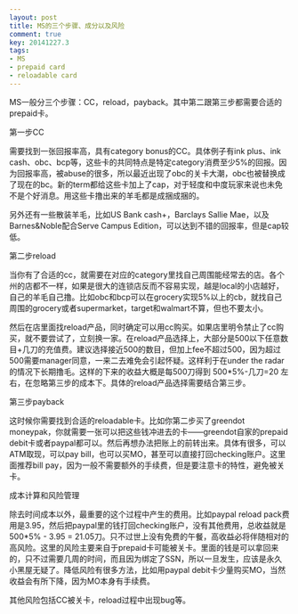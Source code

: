 ```yaml
---
layout: post
title: MS的三个步骤、成分以及风险
comment: true
key: 20141227.3
tags:
- MS
- prepaid card
- reloadable card
---
```


MS一般分三个步骤：CC，reload，payback。其中第二跟第三步都需要合适的prepaid卡。

第一步CC

需要找到一张回报率高，具有category bonus的CC。具体例子有ink plus、ink cash、obc、bcp等，这些卡的共同特点是特定category消费至少5%的回报。因为回报率高，被abuse的很多，所以最近出现了obc的关卡大潮，obc也被替换成了现在的bc。新的term都给这些卡加上了cap，对于轻度和中度玩家来说也未免不是个好消息。用这些卡撸出来的羊毛都是成捆成捆的。

另外还有一些散装羊毛，比如US Bank cash+，Barclays Sallie Mae，以及Barnes&Noble配合Serve Campus Edition，可以达到不错的回报率，但是cap较低。

第二步reload

当你有了合适的cc，就需要在对应的category里找自己周围能经常去的店。各个州的店都不一样，如果是很大的连锁店反而不容易实现，越是local的小店越好，自己的羊毛自己撸。比如obc和bcp可以在grocery实现5%以上的cb，就找自己周围的grocery或者supermarket，target和walmart不算，但也不要太小。

然后在店里面找reload产品，同时确定可以用cc购买。如果店里明令禁止了cc购买，就不要尝试了，立刻换一家。在reload产品选择上，大部分是500以下任意数目+几刀的充值费。建议选择接近500的数目，但加上fee不超过500，因为超过500需要manager同意，一来二去难免会引起怀疑。这样利于在under the radar的情况下长期撸毛。这样的下来的收益大概是每500刀得到 500*5%-几刀=20 左右，在忽略第三步的成本下。具体的reload产品选择需要结合第三步。

第三步payback

这时候你需要找到合适的reloadable卡。比如你第二步买了greendot moneypak，你就需要一张可以把这些钱冲进去的卡——greendot自家的prepaid debit卡或者paypal都可以。然后再想办法把账上的前转出来。具体有很多，可以ATM取现，可以pay bill，也可以买MO，甚至可以直接打回checking账户。这里面推荐bill pay，因为一般不需要额外的手续费，但是要注意卡的特性，避免被关卡。

成本计算和风险管理

除去时间成本以外，最重要的这个过程中产生的费用。比如paypal reload pack费用是3.95，然后把paypal里的钱打回checking账户，没有其他费用，总收益就是500*5% - 3.95 = 21.05刀。只不过世上没有免费的午餐，高收益必将伴随相对的高风险。这里的风险主要来自于prepaid卡可能被关卡。里面的钱是可以拿回来的，只不过需要几周的时间，而且因为绑定了SSN，所以一旦发生，应该是永久小黑屋无疑了。降低风险有很多方法，比如用paypal debit卡少量购买MO，当然收益会有所下降，因为MO本身有手续费。

其他风险包括CC被关卡，reload过程中出现bug等。